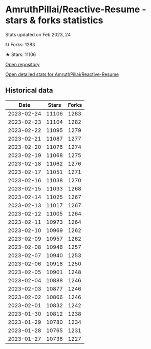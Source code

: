 # AmruthPillai/Reactive-Resume - stars & forks statistics

Stats updated on Feb 2023, 24

☋ Forks: 1283

★ Stars: 11106

[Open repository](https://github.com/AmruthPillai/Reactive-Resume)

[Open detailed stats for AmruthPillai/Reactive-Resume](https://reviewgithub.com/rep/AmruthPillai/Reactive-Resume)

## Historical data
| Date | Stars | Forks |
|------|-------|-------|
| 2023-02-24 | 11106 | 1283 | 
| 2023-02-23 | 11104 | 1282 | 
| 2023-02-22 | 11095 | 1279 | 
| 2023-02-21 | 11087 | 1277 | 
| 2023-02-20 | 11076 | 1274 | 
| 2023-02-19 | 11068 | 1275 | 
| 2023-02-18 | 11062 | 1276 | 
| 2023-02-17 | 11051 | 1271 | 
| 2023-02-16 | 11038 | 1270 | 
| 2023-02-15 | 11033 | 1268 | 
| 2023-02-14 | 11025 | 1267 | 
| 2023-02-13 | 11017 | 1267 | 
| 2023-02-12 | 11005 | 1264 | 
| 2023-02-11 | 10973 | 1264 | 
| 2023-02-10 | 10969 | 1262 | 
| 2023-02-09 | 10957 | 1262 | 
| 2023-02-08 | 10946 | 1257 | 
| 2023-02-07 | 10940 | 1253 | 
| 2023-02-06 | 10918 | 1250 | 
| 2023-02-05 | 10901 | 1248 | 
| 2023-02-04 | 10888 | 1246 | 
| 2023-02-03 | 10877 | 1246 | 
| 2023-02-02 | 10866 | 1246 | 
| 2023-02-01 | 10832 | 1242 | 
| 2023-01-30 | 10812 | 1238 | 
| 2023-01-29 | 10780 | 1234 | 
| 2023-01-28 | 10765 | 1231 | 
| 2023-01-27 | 10738 | 1227 | 

